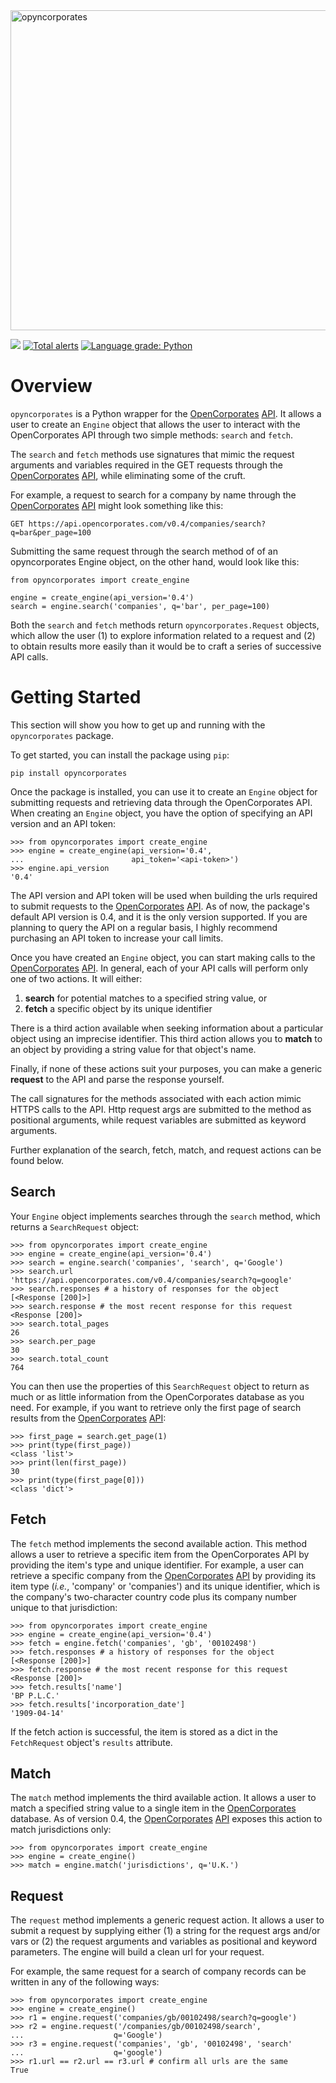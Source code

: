 <img src="https://i.imgur.com/uxkd2sh.png" alt="opyncorporates" width="512"/>

![](https://travis-ci.com/pjryan126/opyncorporates.svg?branch=master) 
[![Total alerts](https://img.shields.io/lgtm/alerts/g/pjryan126/opyncorporates.svg?logo=lgtm&logoWidth=18)](https://lgtm.com/projects/g/pjryan126/opyncorporates/alerts/) 
[![Language grade: Python](https://img.shields.io/lgtm/grade/python/g/pjryan126/opyncorporates.svg?logo=lgtm&logoWidth=18)](https://lgtm.com/projects/g/pjryan126/opyncorporates/context:python)

# Overview

`opyncorporates` is a Python wrapper for the [OpenCorporates](https://opencorporates.com) [API](https://api.opencorporates.com).
It allows a user to create an `Engine` object that allows the user to 
interact with the OpenCorporates API through two simple methods: `search` 
and `fetch`.

The `search` and `fetch` methods use signatures that mimic the request 
arguments and variables required in the GET requests through the  
[OpenCorporates](https://opencorporates.com) [API](https://api.opencorporates.com), 
while eliminating some of the cruft.

For example, a request to search for a company by name through the 
[OpenCorporates](https://opencorporates.com) [API](https://api.opencorporates.com) 
might look something like this:

`GET https://api.opencorporates.com/v0.4/companies/search?q=bar&per_page=100`

Submitting the same request through the search method of of an opyncorporates 
Engine object, on the other hand, would look like this:

```
from opyncorporates import create_engine

engine = create_engine(api_version='0.4')
search = engine.search('companies', q='bar', per_page=100)
```

Both the `search` and `fetch` methods return `opyncorporates.Request` objects,
which allow the user (1) to explore information related to a request and (2) to
obtain results more easily than it would be to craft a series of successive API 
calls. 

# Getting Started

This section will show you how to get up and running with the 
`opyncorporates` package.

To get started, you can install the package using ``pip``:

```
pip install opyncorporates
```

Once the package is installed, you can use it to create an
`Engine` object for submitting requests and retrieving data through the 
OpenCorporates API. When creating an `Engine` object, you have the option of 
specifying an API version and an API token:
 
 ```
>>> from opyncorporates import create_engine
>>> engine = create_engine(api_version='0.4',
...                        api_token='<api-token>')
>>> engine.api_version
'0.4'
```

The API version and API token will be used when building the urls required to
submit requests to the [OpenCorporates](https://opencorporates.com) [API](https://api.opencorporates.com). 
As of now, the package's default API version is 0.4, and it is the only 
version supported. If you are planning to query the API on a regular basis, I
highly recommend purchasing an API token to increase your call limits.

Once you have created an `Engine` object, you
can start making calls to the [OpenCorporates](https://opencorporates.com) [API](https://api.opencorporates.com). 
In general, each of your API calls will perform only one of two actions. It 
will either:

1. **search** for potential matches to a specified string value, or
2. **fetch** a specific object by its unique identifier

There is a third action available when seeking information about a particular
object using an imprecise identifier. This third action allows you to **match**
to an object by providing a string value for that object's name.

Finally, if none of these actions suit your purposes, you can make a generic
**request** to the API and parse the response yourself.

The call signatures for the methods associated with each action mimic HTTPS
calls to the API. Http request args are 
submitted to the method as positional arguments, while request variables are 
submitted as keyword arguments.

Further explanation of the search, fetch, match, and request actions can be
found below.

Search
------

Your `Engine` object implements searches through the `search` method, which
returns a `SearchRequest` object:

```
>>> from opyncorporates import create_engine
>>> engine = create_engine(api_version='0.4')
>>> search = engine.search('companies', 'search', q='Google')
>>> search.url
'https://api.opencorporates.com/v0.4/companies/search?q=google'
>>> search.responses # a history of responses for the object
[<Response [200]>]
>>> search.response # the most recent response for this request
<Response [200]>
>>> search.total_pages
26
>>> search.per_page
30
>>> search.total_count
764
```

You can then use the properties of this `SearchRequest` object to return as 
much or as little information from the OpenCorporates database as you need. 
For example, if you want to retrieve only the first page of search results 
from the [OpenCorporates](https://opencorporates.com) [API](https://api.opencorporates.com):

```
>>> first_page = search.get_page(1)
>>> print(type(first_page))
<class 'list'>
>>> print(len(first_page))
30
>>> print(type(first_page[0]))
<class 'dict'>
```

Fetch
-----

The `fetch` method implements the second available action. This method allows
 a user to retrieve a specific item from the OpenCorporates API by providing 
 the item's type and unique identifier. For example, a user can retrieve a 
 specific company from the [OpenCorporates](https://opencorporates.com) [API](https://api.opencorporates.com)
 by providing its item type (*i.e.*, 'company' or 'companies') and its unique
 identifier, which is the company's two-character country code plus its 
 company number unique to that jurisdiction:

```
>>> from opyncorporates import create_engine
>>> engine = create_engine(api_version='0.4')
>>> fetch = engine.fetch('companies', 'gb', '00102498')
>>> fetch.responses # a history of responses for the object
[<Response [200]>]
>>> fetch.response # the most recent response for this request
<Response [200]>
>>> fetch.results['name']
'BP P.L.C.'
>>> fetch.results['incorporation_date']
'1909-04-14'
```

If the fetch action is successful, the item is stored as a dict in the
`FetchRequest` object's `results` attribute.

Match
-----

The `match` method implements the third available action. It allows a user to
 match a specified string value to a single item in the [OpenCorporates](https://opencorporates.com) 
 database. As of version 0.4, the [OpenCorporates](https://opencorporates.com) [API](https://api.opencorporates.com) exposes this action to 
 match jurisdictions only:

```
>>> from opyncorporates import create_engine
>>> engine = create_engine()
>>> match = engine.match('jurisdictions', q='U.K.')
```

Request
-------

The `request` method implements a generic request action. It allows a user to
 submit a request by supplying either (1) a string for the request args 
 and/or vars or (2) the request arguments and variables as positional and 
 keyword parameters. The engine will build a clean url for your request.

 For example, the same request for a search of company records can be written
  in any of the following ways:

```
>>> from opyncorporates import create_engine
>>> engine = create_engine()
>>> r1 = engine.request('companies/gb/00102498/search?q=google')
>>> r2 = engine.request('/companies/gb/00102498/search',
...                    q='Google')
>>> r3 = engine.request('companies', 'gb', '00102498', 'search'
...                    q='google')
>>> r1.url == r2.url == r3.url # confirm all urls are the same
True
```